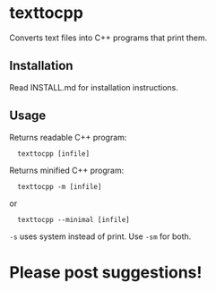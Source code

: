 # texttocpp
Converts text files into C++ programs that print them.

Installation
------------

Read INSTALL.md for installation instructions.

Usage
-----

Returns readable C++ program:

```
  texttocpp [infile]
```

Returns minified C++ program:

```
  texttocpp -m [infile]
```

or

```
  texttocpp --minimal [infile]
```

`-s` uses system instead of print.
Use `-sm` for both.



Please post suggestions!
========================
